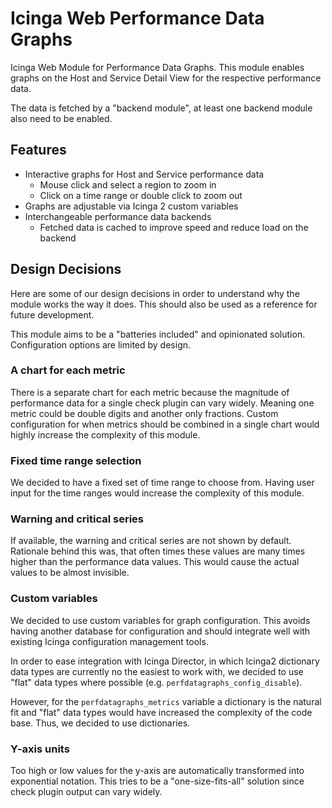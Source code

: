 # Icinga Web Performance Data Graphs

Icinga Web Module for Performance Data Graphs. This module enables graphs on the Host and Service Detail View for
the respective performance data.

The data is fetched by a "backend module", at least one backend module also need to be enabled.

## Features

* Interactive graphs for Host and Service performance data
  * Mouse click and select a region to zoom in
  * Click on a time range or double click to zoom out
* Graphs are adjustable via Icinga 2 custom variables
* Interchangeable performance data backends
  * Fetched data is cached to improve speed and reduce load on the backend

## Design Decisions

Here are some of our design decisions in order to understand why the module works the way it does.
This should also be used as a reference for future development.

This module aims to be a "batteries included" and opinionated solution.
Configuration options are limited by design.

### A chart for each metric

There is a separate chart for each metric because the magnitude of performance data for a single check plugin
can vary widely. Meaning one metric could be double digits and another only fractions.
Custom configuration for when metrics should be combined in a single chart would highly
increase the complexity of this module.

### Fixed time range selection

We decided to have a fixed set of time range to choose from.
Having user input for the time ranges would increase the complexity of this module.

### Warning and critical series

If available, the warning and critical series are not shown by default.
Rationale behind this was, that often times these values are many times higher than
the performance data values. This would cause the actual values to be almost invisible.

### Custom variables

We decided to use custom variables for graph configuration.
This avoids having another database for configuration and should integrate well with existing
Icinga configuration management tools.

In order to ease integration with Icinga Director, in which Icinga2 dictionary data types are currently
no the easiest to work with, we decided to use "flat" data types where possible (e.g. `perfdatagraphs_config_disable`).

However, for the `perfdatagraphs_metrics` variable a dictionary is the natural fit and "flat" data types
would have increased the complexity of the code base. Thus, we decided to use dictionaries.

### Y-axis units

Too high or low values for the y-axis are automatically transformed into exponential notation.
This tries to be a "one-size-fits-all" solution since check plugin output can vary widely.
